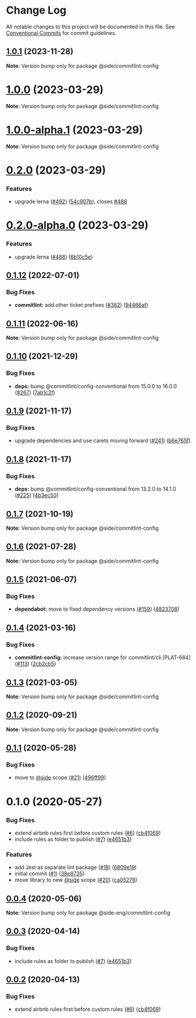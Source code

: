 # Change Log

All notable changes to this project will be documented in this file.
See [Conventional Commits](https://conventionalcommits.org) for commit guidelines.

## [1.0.1](https://github.com/reside-eng/lint-config/compare/@side/commitlint-config@1.0.0...@side/commitlint-config@1.0.1) (2023-11-28)

**Note:** Version bump only for package @side/commitlint-config

# [1.0.0](https://github.com/reside-eng/lint-config/compare/@side/commitlint-config@0.2.0...@side/commitlint-config@1.0.0) (2023-03-29)

**Note:** Version bump only for package @side/commitlint-config

# [1.0.0-alpha.1](https://github.com/reside-eng/lint-config/compare/@side/commitlint-config@0.2.0...@side/commitlint-config@1.0.0-alpha.1) (2023-03-29)

**Note:** Version bump only for package @side/commitlint-config

# [0.2.0](https://github.com/reside-eng/lint-config/compare/@side/commitlint-config@0.1.12...@side/commitlint-config@0.2.0) (2023-03-29)

### Features

- upgrade lerna ([#492](https://github.com/reside-eng/lint-config/issues/492)) ([54c907b](https://github.com/reside-eng/lint-config/commit/54c907bc7d6dee491fbac3ecb9769284554785cf)), closes [#488](https://github.com/reside-eng/lint-config/issues/488)

# [0.2.0-alpha.0](https://github.com/reside-eng/lint-config/compare/@side/commitlint-config@0.1.12...@side/commitlint-config@0.2.0-alpha.0) (2023-03-29)

### Features

- upgrade lerna ([#488](https://github.com/reside-eng/lint-config/issues/488)) ([6b10c5e](https://github.com/reside-eng/lint-config/commit/6b10c5ea54a9e68f7e3b04499a48a85b704a93cc))

## [0.1.12](https://github.com/reside-eng/lint-config/compare/@side/commitlint-config@0.1.11...@side/commitlint-config@0.1.12) (2022-07-01)

### Bug Fixes

- **commitlint:** add other ticket prefixes ([#382](https://github.com/reside-eng/lint-config/issues/382)) ([94466af](https://github.com/reside-eng/lint-config/commit/94466aff3624bbc42a7e0eeb5a59a3f1ba01f6e0))

## [0.1.11](https://github.com/reside-eng/lint-config/compare/@side/commitlint-config@0.1.10...@side/commitlint-config@0.1.11) (2022-06-16)

**Note:** Version bump only for package @side/commitlint-config

## [0.1.10](https://github.com/reside-eng/lint-config/compare/@side/commitlint-config@0.1.9...@side/commitlint-config@0.1.10) (2021-12-29)

### Bug Fixes

- **deps:** bump @commitlint/config-conventional from 15.0.0 to 16.0.0 ([#267](https://github.com/reside-eng/lint-config/issues/267)) ([7ab1c2f](https://github.com/reside-eng/lint-config/commit/7ab1c2f1de1caf246b43d669e684ed2d18a1e169))

## [0.1.9](https://github.com/reside-eng/lint-config/compare/@side/commitlint-config@0.1.8...@side/commitlint-config@0.1.9) (2021-11-17)

### Bug Fixes

- upgrade dependencies and use carets moving forward ([#241](https://github.com/reside-eng/lint-config/issues/241)) ([b6e765f](https://github.com/reside-eng/lint-config/commit/b6e765f42023f97a3988a0056ccc5622ee33833f))

## [0.1.8](https://github.com/reside-eng/lint-config/compare/@side/commitlint-config@0.1.7...@side/commitlint-config@0.1.8) (2021-11-17)

### Bug Fixes

- **deps:** bump @commitlint/config-conventional from 13.2.0 to 14.1.0 ([#225](https://github.com/reside-eng/lint-config/issues/225)) ([4b3ec50](https://github.com/reside-eng/lint-config/commit/4b3ec50cfbccef73e4730fd13c686645c774e711))

## [0.1.7](https://github.com/reside-eng/lint-config/compare/@side/commitlint-config@0.1.6...@side/commitlint-config@0.1.7) (2021-10-19)

**Note:** Version bump only for package @side/commitlint-config

## [0.1.6](https://github.com/reside-eng/lint-config/compare/@side/commitlint-config@0.1.5...@side/commitlint-config@0.1.6) (2021-07-28)

**Note:** Version bump only for package @side/commitlint-config

## [0.1.5](https://github.com/reside-eng/lint-config/compare/@side/commitlint-config@0.1.4...@side/commitlint-config@0.1.5) (2021-06-07)

### Bug Fixes

- **dependabot:** move to fixed dependency versions ([#159](https://github.com/reside-eng/lint-config/issues/159)) ([4823708](https://github.com/reside-eng/lint-config/commit/4823708899919106e20b0d8f768977bd8f7017b5))

## [0.1.4](https://github.com/reside-eng/lint-config/compare/@side/commitlint-config@0.1.3...@side/commitlint-config@0.1.4) (2021-03-16)

### Bug Fixes

- **commitlint-config:** increase version range for commitlint/cli [PLAT-684] ([#113](https://github.com/reside-eng/lint-config/issues/113)) ([2cb2cb5](https://github.com/reside-eng/lint-config/commit/2cb2cb53e520d2a13824895b60f7a031eb0e1fcd))

## [0.1.3](https://github.com/reside-eng/lint-config/compare/@side/commitlint-config@0.1.2...@side/commitlint-config@0.1.3) (2021-03-05)

**Note:** Version bump only for package @side/commitlint-config

## [0.1.2](https://github.com/reside-eng/lint-config/compare/@side/commitlint-config@0.1.1...@side/commitlint-config@0.1.2) (2020-09-21)

**Note:** Version bump only for package @side/commitlint-config

## [0.1.1](https://github.com/reside-eng/lint-config/compare/@side/commitlint-config@0.1.0...@side/commitlint-config@0.1.1) (2020-05-28)

### Bug Fixes

- move to [@side](https://github.com/side) scope ([#21](https://github.com/reside-eng/lint-config/issues/21)) ([496ff99](https://github.com/reside-eng/lint-config/commit/496ff9956d51ae2e746549c7c687c8a11ae14b71))

# 0.1.0 (2020-05-27)

### Bug Fixes

- extend airbnb rules first before custom rules ([#6](https://github.com/reside-eng/lint-config/issues/6)) ([cb4f069](https://github.com/reside-eng/lint-config/commit/cb4f06996e1ce3f2026f815497f0ae36e9731873))
- include rules as folder to publish ([#7](https://github.com/reside-eng/lint-config/issues/7)) ([e4651b3](https://github.com/reside-eng/lint-config/commit/e4651b37850b777c3b33ec762817eb55018af7ed))

### Features

- add Jest as separate lint package ([#18](https://github.com/reside-eng/lint-config/issues/18)) ([6809e19](https://github.com/reside-eng/lint-config/commit/6809e19d63f92353ac5b769c475970f601822733))
- initial commit ([#1](https://github.com/reside-eng/lint-config/issues/1)) ([38e8735](https://github.com/reside-eng/lint-config/commit/38e8735bec1fe95bc00802114878284852ac1ca3))
- move library to new [@side](https://github.com/side) scope ([#20](https://github.com/reside-eng/lint-config/issues/20)) ([ca05278](https://github.com/reside-eng/lint-config/commit/ca052782a37ac2ac727cd202e1135d4dc01cab87))

## [0.0.4](https://github.com/reside-eng/lint-config/compare/@side-eng/commitlint-config@0.0.3...@side-eng/commitlint-config@0.0.4) (2020-05-06)

**Note:** Version bump only for package @side-eng/commitlint-config

## [0.0.3](https://github.com/reside-eng/lint-config/compare/@side-eng/commitlint-config@0.0.2...@side-eng/commitlint-config@0.0.3) (2020-04-14)

### Bug Fixes

- include rules as folder to publish ([#7](https://github.com/reside-eng/lint-config/issues/7)) ([e4651b3](https://github.com/reside-eng/lint-config/commit/e4651b37850b777c3b33ec762817eb55018af7ed))

## [0.0.2](https://github.com/reside-eng/lint-config/compare/@side-eng/commitlint-config@0.0.1...@side-eng/commitlint-config@0.0.2) (2020-04-13)

### Bug Fixes

- extend airbnb rules first before custom rules ([#6](https://github.com/reside-eng/lint-config/issues/6)) ([cb4f069](https://github.com/reside-eng/lint-config/commit/cb4f06996e1ce3f2026f815497f0ae36e9731873))
